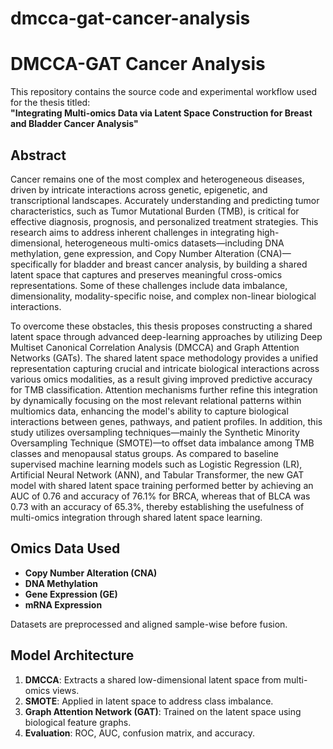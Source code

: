 # dmcca-gat-cancer-analysis

# DMCCA-GAT Cancer Analysis

This repository contains the source code and experimental workflow used for the thesis titled:  
**"Integrating Multi-omics Data via Latent Space Construction for Breast and Bladder Cancer Analysis"**

## Abstract

Cancer remains one of the most complex and heterogeneous diseases, driven by intricate interactions across genetic, epigenetic, and transcriptional landscapes. Accurately understanding and predicting tumor characteristics, such as Tumor Mutational Burden (TMB), is critical for effective diagnosis, prognosis, and personalized treatment strategies. This research aims to address inherent challenges in integrating high-dimensional, heterogeneous multi-omics datasets—including DNA methylation, gene expression, and Copy Number Alteration (CNA)—specifically for bladder and breast cancer analysis, by building a shared latent space that captures and preserves meaningful cross-omics representations. Some of these challenges include data imbalance, dimensionality, modality-specific noise, and complex non-linear biological interactions.

To overcome these obstacles, this thesis proposes constructing a shared latent space through advanced deep-learning approaches by utilizing Deep Multiset Canonical Correlation Analysis (DMCCA) and Graph Attention Networks (GATs). The shared latent space methodology provides a unified representation capturing crucial and intricate biological interactions across various omics modalities, as a result giving improved predictive accuracy for TMB classification. Attention mechanisms further refine this integration by dynamically focusing on the most relevant relational patterns within multiomics data, enhancing the model's ability to capture biological interactions between genes, pathways, and patient profiles. In addition, this study utilizes oversampling techniques—mainly the Synthetic Minority Oversampling Technique (SMOTE)—to offset data imbalance among TMB classes and menopausal status groups. As compared to baseline supervised machine learning models such as Logistic Regression (LR), Artificial Neural Network (ANN), and Tabular Transformer, the new GAT model with shared latent space training performed better by achieving an AUC of 0.76 and accuracy of 76.1\% for BRCA, whereas that of BLCA was 0.73 with an accuracy of 65.3\%, thereby establishing the usefulness of multi-omics integration through shared latent space learning.

## Omics Data Used

- **Copy Number Alteration (CNA)**
- **DNA Methylation**
- **Gene Expression (GE)**
- **mRNA Expression**

Datasets are preprocessed and aligned sample-wise before fusion.

## Model Architecture

1. **DMCCA**: Extracts a shared low-dimensional latent space from multi-omics views.
2. **SMOTE**: Applied in latent space to address class imbalance.
3. **Graph Attention Network (GAT)**: Trained on the latent space using biological feature graphs.
4. **Evaluation**: ROC, AUC, confusion matrix, and accuracy.

